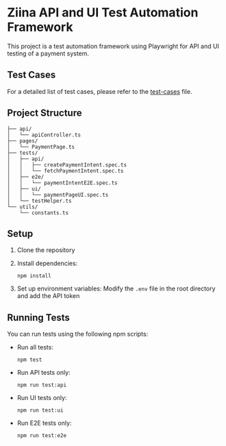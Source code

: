 # Ziina API and UI Test Automation Framework

This project is a test automation framework using Playwright for API and UI testing of a payment system.

## Test Cases

For a detailed list of test cases, please refer to the [test-cases](./test-cases) file.

## Project Structure

```src/
├── api/
│   └── apiController.ts
├── pages/
│   └── PaymentPage.ts
├── tests/
│   ├── api/
│   │   ├── createPaymentIntent.spec.ts
│   │   └── fetchPaymentIntent.spec.ts
│   ├── e2e/
│   │   └── paymentIntentE2E.spec.ts
│   ├── ui/
│   │   └── paymentPageUI.spec.ts
│   └── testHelper.ts
└── utils/
    └── constants.ts
```

## Setup

1. Clone the repository
2. Install dependencies:

   ```npm install```

3. Set up environment variables:
   Modify the `.env` file in the root directory and add the API token

## Running Tests

You can run tests using the following npm scripts:

- Run all tests:

  ```npm test```

- Run API tests only:

  ```npm run test:api```

- Run UI tests only:

  ```npm run test:ui```

- Run E2E tests only:

  ```npm run test:e2e```

